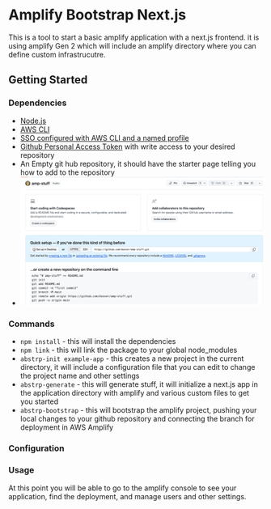 # Amplify Bootstrap Next.js

This is a tool to start a basic amplify application with a next.js frontend.
it is using amplify Gen 2 which will include an amplify directory where you can define custom infrastrucutre.

## Getting Started

### Dependencies

-   [Node.js](https://nodejs.org/en/download/)
-   [AWS CLI](https://docs.aws.amazon.com/cli/latest/userguide/getting-started-install.html)
-   [SSO configured with AWS CLI and a named profile](https://docs.aws.amazon.com/cli/latest/userguide/cli-configure-sso.html)
-   [Github Personal Access Token](https://docs.github.com/en/authentication/keeping-your-account-and-data-secure/managing-your-personal-access-tokens) with write access to your desired repository
-   An Empty git hub repository, it should have the starter page telling you how to add to the repository
-   ![alt text](./docs/images/empty-repo.png)

### Commands

-   `npm install` - this will install the dependencies
-   `npm link` - this will link the package to your global node_modules
-   `abstrp-init example-app` - this creates a new project in the current directory, it will include a configuration file that you can edit to change the project name and other settings
-   `abstrp-generate` - this will generate stuff, it will initialize a next.js app in the application directory with amplify and various custom files to get you started
-   `abstrp-bootstrap` - this will bootstrap the amplify project, pushing your local changes to your github repository and connecting the branch for deployment in AWS Amplify

### Configuration

### Usage

At this point you will be able to go to the amplify console to see your application, find the deployment, and manage users and other settings.
